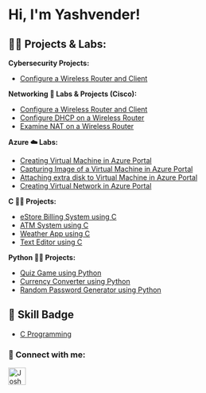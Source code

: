 <h1>Hi, I'm Yashvender! </h1>

<h2>👨‍💻 Projects & Labs:</h2>

<b>Cybersecurity Projects:</b>
- [Configure a Wireless Router and Client](https://github.com/yposwal2/Configure-a-Wireless-Router-and-Client)

<b>Networking 🛜 Labs & Projects (Cisco):</b>
- [Configure a Wireless Router and Client](https://github.com/yposwal2/Configure-a-Wireless-Router-and-Client)
- [Configure DHCP on a Wireless Router](https://github.com/yposwal2/Configure-DHCP-on-a-Wireless-Router)
- [Examine NAT on a Wireless Router](https://github.com/yposwal2/Examine-NAT-on-a-Wireless-Router)

<b>Azure ☁️ Labs:</b>
- [Creating Virtual Machine in Azure Portal](https://github.com/yposwal2/Creating-VM-On-Azure)
- [Capturing Image of a Virtual Machine in Azure Portal](https://github.com/yposwal2/Capturing-Image-of-VM-on-Azure)
- [Attaching extra disk to Virtual Machine in Azure Portal](https://github.com/yposwal2/Attaching-extra-disk-to-VM-in-Azure)
- [Creating Virtual Network in Azure Portal](https://github.com/yposwal2/Creating-VN-On-Azure)

<b>C 🧑‍💻 Projects:</b>
- [eStore Billing System using C](https://github.com/yposwal2/eStore-Billing-System-Using-C)
- [ATM System using C](https://github.com/yposwal2/Cashmaster-ATM-System-Using-C)
- [Weather App using C](https://github.com/yposwal2/Weather-App-Using-C)
- [Text Editor using C](https://github.com/yposwal2/Text-Editor-Using-C)

<b>Python 🧑‍💻 Projects:</b>
- [Quiz Game using Python](https://github.com/yposwal2/Quiz-Game-Using-Python)
- [Currency Converter using Python](https://github.com/yposwal2/Currency-Converter-Using-Python)
- [Random Password Generator using Python](https://github.com/yposwal2/Random-Password-Generator-Using-Python)


<h2>📜 Skill Badge</h2>

<b></b>
- [C Programming](https://drive.google.com/file/d/1tFGaLD7tkMkjfUztQsiM-K2_wa5DgLmd/view)

<h3> 🤳 Connect with me:</h3>

[<img align="left" alt="JoshMadakor | LinkedIn" width="35px" src="https://i.imgur.com/OPcfust.jpg" />][linkedin]

[linkedin]: https://www.linkedin.com/in/yashvender-poswal-726841252/
